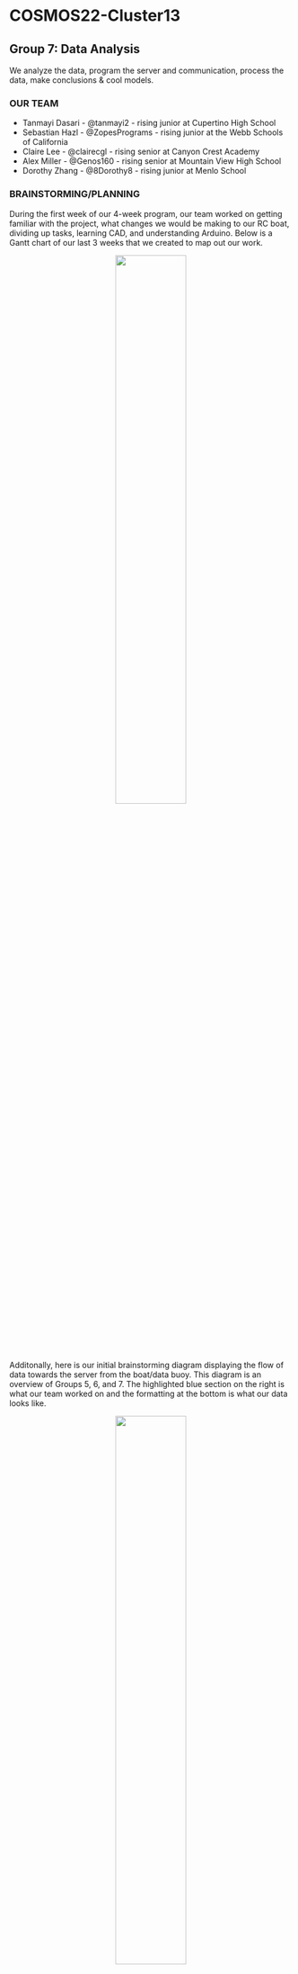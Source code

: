 # COSMOS22-Cluster13

## Group 7: Data Analysis
We analyze the data, program the server and communication, process the data, make conclusions & cool models.

### OUR TEAM
* Tanmayi Dasari - @tanmayi2 - rising junior at Cupertino High School
* Sebastian Hazl - @ZopesPrograms - rising junior at the Webb Schools of California 
* Claire Lee - @clairecgl - rising senior at Canyon Crest Academy 
* Alex Miller - @Genos160 - rising senior at Mountain View High School
* Dorothy Zhang - @8Dorothy8 - rising junior at Menlo School

### BRAINSTORMING/PLANNING
During the first week of our 4-week program, our team worked on getting familiar with the project, what changes we would be making to our RC boat, dividing up tasks, learning CAD, and understanding Arduino. Below is a Gantt chart of our last 3 weeks that we created to map out our work. 

<p align="center">
<img src="https://user-images.githubusercontent.com/69954364/182426163-c05a0b1f-ace4-4735-a91f-ec857aa3c06a.png" width="50%"  />
</p>

Additonally, here is our initial brainstorming diagram displaying the flow of data towards the server from the boat/data buoy. This diagram is an overview of Groups 5, 6, and 7. The highlighted blue section on the right is what our team worked on and the formatting at the bottom is what our data looks like.

<p align="center">
<img src="https://user-images.githubusercontent.com/69954364/182431420-dfefae5f-bd22-47db-9a69-b4e65ec98f1d.jpg" width="50%"  />
</p>

### WEEK 2
During the second week, Group 7 learned about database structure using SQLite and created a database to store sensor, GPS, and timestamp data. We also decided on using serial with Group 6 to transfer the data. We started working on transferring the data from serial to the database using Python. The dashboard team decided on Plotly Dash as the library for the dashboard and planned out the layout. Other members started to learn Python to create models and delved into exploratory data analysis and started learning about K-means clustering, linear regression, and goodness of fit for our data analysis. We also set up the server with the Linux OS.

<img align = "left" src="https://user-images.githubusercontent.com/69954364/182485000-e2959fa7-6cc1-4af6-9022-d39418299fca.png" width="58%" style="margin:20px 0px"/>
<img align = "right" src="https://user-images.githubusercontent.com/69954364/182659949-eea206db-a29f-4eb1-8e14-8611bc46806f.jpeg" width="38%" />

$~$

### WEEK 3

We worked on OLS and ANOVA models for data analysis, as well as continuing work on the dashboard. We completed dashboard plot code and tested the live updates on dashboard. Finally, we CADed the radio-to-stand connector of LoRa and server, an esp32 protective box, and LoRa reciever case. On Friday, we went to the Miramar Lake for the final test of our roboboat. We got to see data send to our dashboard and update on refresh!

<p align="center">
  <img src="https://user-images.githubusercontent.com/69954364/182473304-3c8fe707-18ca-4bba-8e96-e721b1e15979.jpg" width="49%"  />
  <img src="https://user-images.githubusercontent.com/69954364/182474054-214cc68a-ca6b-4b52-8d15-42015d050fe6.jpeg" width="49%"  />
</p>
<p align="center">
  <img align="top" src="https://user-images.githubusercontent.com/69954364/182469746-49c51d90-2528-4192-bcd1-7e65fad7d31a.jpeg" width="45%" />
  <img align="top" src="https://user-images.githubusercontent.com/69954364/182478764-6995362e-a6c3-4817-ac1d-281dff6e10d7.jpeg" width="45%" />
</p>

### RESULTS

